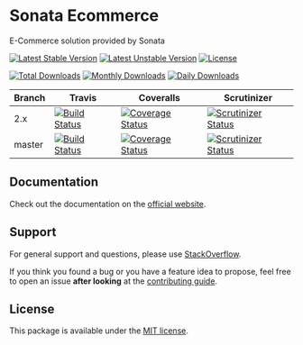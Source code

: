 # Sonata Ecommerce

E-Commerce solution provided by Sonata

[![Latest Stable Version](https://poser.pugx.org/sonata-project/ecommerce/v/stable)](https://packagist.org/packages/sonata-project/ecommerce)
[![Latest Unstable Version](https://poser.pugx.org/sonata-project/ecommerce/v/unstable)](https://packagist.org/packages/sonata-project/ecommerce)
[![License](https://poser.pugx.org/sonata-project/ecommerce/license)](https://packagist.org/packages/sonata-project/ecommerce)

[![Total Downloads](https://poser.pugx.org/sonata-project/ecommerce/downloads)](https://packagist.org/packages/sonata-project/ecommerce)
[![Monthly Downloads](https://poser.pugx.org/sonata-project/ecommerce/d/monthly)](https://packagist.org/packages/sonata-project/ecommerce)
[![Daily Downloads](https://poser.pugx.org/sonata-project/ecommerce/d/daily)](https://packagist.org/packages/sonata-project/ecommerce)

Branch | Travis | Coveralls | Scrutinizer |
------ | ------ | --------- | ----------- |
2.x   | [![Build Status][travis_stable_badge]][travis_stable_link]     | [![Coverage Status][coveralls_stable_badge]][coveralls_stable_link]     | [![Scrutinizer Status][scrutinizer_stable_badge]][scrutinizer_stable_link] |
master | [![Build Status][travis_unstable_badge]][travis_unstable_link] | [![Coverage Status][coveralls_unstable_badge]][coveralls_unstable_link] | [![Scrutinizer Status][scrutinizer_unstable_badge]][scrutinizer_unstable_link] |

## Documentation

Check out the documentation on the [official website](https://sonata-project.org/bundles/ecommerce).

## Support

For general support and questions, please use [StackOverflow](http://stackoverflow.com/questions/tagged/sonata).

If you think you found a bug or you have a feature idea to propose, feel free to open an issue
**after looking** at the [contributing guide](CONTRIBUTING.md).

## License

This package is available under the [MIT license](LICENSE).

[travis_stable_badge]: https://travis-ci.org/sonata-project/ecommerce.svg?branch=2.x
[travis_stable_link]: https://travis-ci.org/sonata-project/ecommerce
[travis_unstable_badge]: https://travis-ci.org/sonata-project/ecommerce.svg?branch=master
[travis_unstable_link]: https://travis-ci.org/sonata-project/ecommerce

[coveralls_stable_badge]: https://coveralls.io/repos/github/sonata-project/ecommerce/badge.svg?branch=2.x
[coveralls_stable_link]: https://coveralls.io/github/sonata-project/ecommerce?branch=2.x
[coveralls_unstable_badge]: https://coveralls.io/repos/github/sonata-project/ecommerce/badge.svg?branch=master
[coveralls_unstable_link]: https://coveralls.io/github/sonata-project/ecommerce?branch=master

[scrutinizer_stable_badge]: https://scrutinizer-ci.com/g/sonata-project/ecommerce/badges/quality-score.png?b=2.x
[scrutinizer_stable_link]: https://scrutinizer-ci.com/g/sonata-project/ecommerce/?branch=2.x
[scrutinizer_unstable_badge]: https://scrutinizer-ci.com/g/sonata-project/ecommerce/badges/quality-score.png?b=master
[scrutinizer_unstable_link]: https://scrutinizer-ci.com/g/sonata-project/ecommerce/?branch=master
